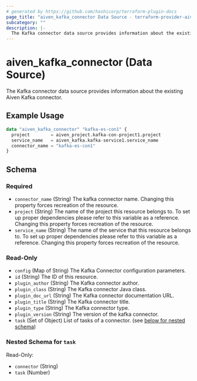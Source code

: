 ```yaml
---
# generated by https://github.com/hashicorp/terraform-plugin-docs
page_title: "aiven_kafka_connector Data Source - terraform-provider-aiven"
subcategory: ""
description: |-
  The Kafka connector data source provides information about the existing Aiven Kafka connector.
---
```


# aiven_kafka_connector (Data Source)

The Kafka connector data source provides information about the existing Aiven Kafka connector.

## Example Usage

```terraform
data "aiven_kafka_connector" "kafka-es-con1" {
  project        = aiven_project.kafka-con-project1.project
  service_name   = aiven_kafka.kafka-service1.service_name
  connector_name = "kafka-es-con1"
}
```

<!-- schema generated by tfplugindocs -->
## Schema

### Required

- `connector_name` (String) The kafka connector name. Changing this property forces recreation of the resource.
- `project` (String) The name of the project this resource belongs to. To set up proper dependencies please refer to this variable as a reference. Changing this property forces recreation of the resource.
- `service_name` (String) The name of the service that this resource belongs to. To set up proper dependencies please refer to this variable as a reference. Changing this property forces recreation of the resource.

### Read-Only

- `config` (Map of String) The Kafka Connector configuration parameters.
- `id` (String) The ID of this resource.
- `plugin_author` (String) The Kafka connector author.
- `plugin_class` (String) The Kafka connector Java class.
- `plugin_doc_url` (String) The Kafka connector documentation URL.
- `plugin_title` (String) The Kafka connector title.
- `plugin_type` (String) The Kafka connector type.
- `plugin_version` (String) The version of the kafka connector.
- `task` (Set of Object) List of tasks of a connector. (see [below for nested schema](#nestedatt--task))

<a id="nestedatt--task"></a>
### Nested Schema for `task`

Read-Only:

- `connector` (String)
- `task` (Number)
